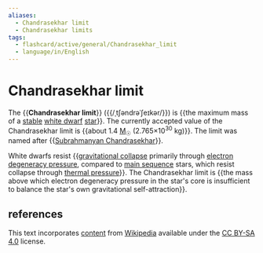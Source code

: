 ```yaml
---
aliases:
  - Chandrasekhar limit
  - Chandrasekhar limits
tags:
  - flashcard/active/general/Chandrasekhar_limit
  - language/in/English
---
```


# Chandrasekhar limit

The {{__Chandrasekhar limit__}} ({{/ˌtʃəndrəˈʃeɪkər/}}) is {{the maximum mass of a [stable](hydrostatic%20equilibrium.md) [white dwarf](white%20dwarf.md) [star](star.md)}}. The currently accepted value of the Chandrasekhar limit is {{about 1.4 [M<sub>☉</sub>](solar%20mass.md) (2.765×10<sup>30</sup> kg)}}. The limit was named after {{[Subrahmanyan Chandrasekhar](Subrahmanyan%20Chandrasekhar.md)}}. <!--SR:!2024-08-28,16,250!2024-09-01,18,250!2024-10-24,61,310!2024-08-31,17,250!2024-09-16,28,270-->

White dwarfs resist {{[gravitational collapse](gravitational%20collapse.md) primarily through [electron degeneracy pressure](electron%20degeneracy%20pressure.md), compared to [main sequence](main%20sequence.md) stars, which resist collapse through [thermal pressure](pressure.md#pressure%20of%20an%20ideal%20gas)}}. The Chandrasekhar limit is {{the mass above which electron degeneracy pressure in the star's core is insufficient to balance the star's own gravitational self-attraction}}. <!--SR:!2024-09-17,29,270!2024-08-25,17,290-->

## references

This text incorporates [content](https://en.wikipedia.org/wiki/Chandrasekhar_limit) from [Wikipedia](Wikipedia.md) available under the [CC BY-SA 4.0](https://creativecommons.org/licenses/by-sa/4.0/) license.
